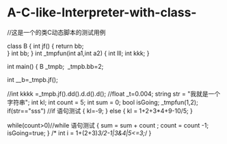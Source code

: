 # A-C-like-Interpreter-with-class-
 
//这是一个的类C动态脚本的测试用例

class B
 {
   int jf()
   {
    return bb;  
   }
   int bb;
 }
int _tmpfun(int a1,int a2)
{
  int lll;
  int kkk;
}

int main()
{
  B _tmpb;
  _tmpb.bb=2;

  int __b=_tmpb.jf();

  //int kkkk =_tmpb.jf().dd().d.d().d();
  //float _t=0.004;
  string str = "我就是一个字符串";
  int kl;
  int count = 5;
  int sum = 0;
  bool isGoing;
  _tmpfun(1,2);
  if(str=="sss") //if 语句测试
  {
	kl=-9; 
  }
  else
  {
     kl = 1+2+3*4+9-10/5;
  }

  while(count>0)//while 语句测试
  {
   sum = sum + count ;
   count = count -1;  
   isGoing=true;
  }
 /* int i = 1+(2+3)*3/2-1|3&4|5<=3;*/
}
